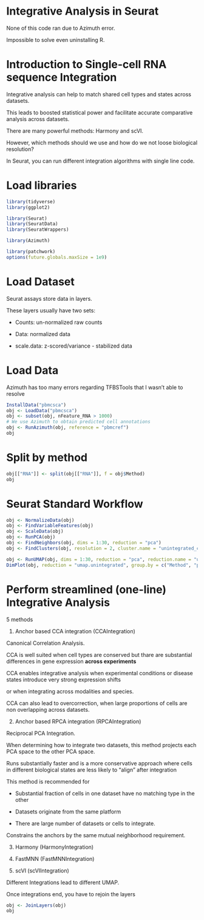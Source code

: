 Integrative Analysis in Seurat
================

None of this code ran due to Azimuth error.

Impossible to solve even uninstalling R.

# Introduction to Single-cell RNA sequence Integration

Integrative analysis can help to match shared cell types and states
across datasets.

This leads to boosted statistical power and facilitate accurate
comparative analysis across datasets.

There are many powerful methods: Harmony and scVI.

However, which methods should we use and how do we not loose biological
resolution?

In Seurat, you can run different integration algorithms with single line
code.

# Load libraries

``` r
library(tidyverse)
library(ggplot2)

library(Seurat)
library(SeuratData)
library(SeuratWrappers)

library(Azimuth)

library(patchwork)
options(future.globals.maxSize = 1e9)
```

# Load Dataset

Seurat assays store data in layers.

These layers usually have two sets:

- Counts: un-normalized raw counts

- Data: normalized data

- scale.data: z-scored/variance - stabilized data

# Load Data

Azimuth has too many errors regarding TFBSTools that I wasn’t able to
resolve

``` r
InstallData("pbmcsca")
obj <- LoadData("pbmcsca")
obj <- subset(obj, nFeature_RNA > 1000)
# We use Azimuth to obtain predicted cell annotations
obj <- RunAzimuth(obj, reference = "pbmcref")
obj
```

# Split by method

``` r
obj[["RNA"]] <- split(obj[["RNA"]], f = obj$Method)
obj
```

# Seurat Standard Workflow

``` r
obj <- NormalizeData(obj)
obj <- FindVariableFeatures(obj)
obj <- ScaleData(obj)
obj <- RunPCA(obj)
obj <- FindNeighbors(obj, dims = 1:30, reduction = "pca")
obj <- FindClusters(obj, resolution = 2, cluster.name = "unintegrated_clusters")

obj <- RunUMAP(obj, dims = 1:30, reduction = "pca", reduction.name = "umap.unintegrated")
DimPlot(obj, reduction = "umap.unintegrated", group.by = c("Method", "predicted.celltype.l2"))
```

# Perform streamlined (one-line) Integrative Analysis

5 methods

1.  Anchor based CCA integration (CCAIntegration)

Canonical Correlation Analysis.

CCA is well suited when cell types are conserved but thare are
substantial differences in gene expression **across experiments**

CCA enables integrative analysis when experimental conditions or disease
states introduce very strong expression shifts

or when integrating across modalities and species.

CCA can also lead to overcorrection, when large proportions of cells are
non overlapping across datasets.

2.  Anchor based RPCA integration (RPCAIntegration)

Reciprocal PCA Integration.

When determining how to integrate two datasets, this method projects
each PCA space to the other PCA space.

Runs substantially faster and is a more conservative approach where
cells in different biological states are less likely to “align” after
integration

This method is recommended for

- Substantial fraction of cells in one dataset have no matching type in
  the other

- Datasets originate from the same platform

- There are large number of datasets or cells to integrate.

Constrains the anchors by the same mutual neighborhood requirement.

3.  Harmony (HarmonyIntegration)

4.  FastMNN (FastMNNIntegration)

5.  scVI (scVIIntegration)

Different Integrations lead to different UMAP.

Once integrations end, you have to rejoin the layers

``` r
obj <- JoinLayers(obj)
obj
```
